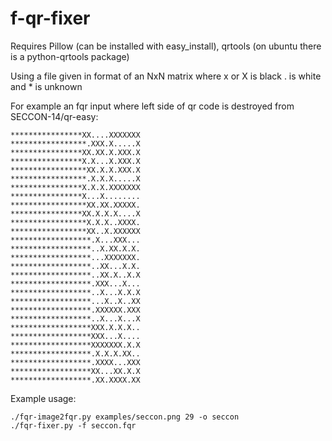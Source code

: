 f-qr-fixer
=========

Requires Pillow (can be installed with easy_install), qrtools (on ubuntu there is a python-qrtools package)

Using a file given in format of an NxN matrix where x or X is black . is white and * is unknown

For example an fqr input where left side of qr code is destroyed from SECCON-14/qr-easy:

```
****************XX....XXXXXXX
*****************.XXX.X.....X
****************XX.XX.X.XXX.X
****************X.X...X.XXX.X
*****************XX.X.X.XXX.X
*****************.X.X.X.....X
****************X.X.X.XXXXXXX
****************X...X........
*****************XX.XX.XXXXX.
****************XX.X.X.X....X
*****************X.X.X..XXXX.
*****************XX..X.XXXXXX
******************.X...XXX...
******************..X.XX.X.X.
******************...XXXXXXX.
******************..XX...X.X.
******************..XX.X..X.X
******************.XXX...X...
******************..X...X.X.X
******************...X..X..XX
******************.XXXXXX.XXX
******************..X...X...X
******************XXX.X.X.X..
******************XXX...X....
******************XXXXXXX.X.X
******************.X.X.X.XX..
******************.XXXX...XXX
******************XX...XX.X.X
******************.XX.XXXX.XX
```


Example usage:
```
./fqr-image2fqr.py examples/seccon.png 29 -o seccon
./fqr-fixer.py -f seccon.fqr
```
